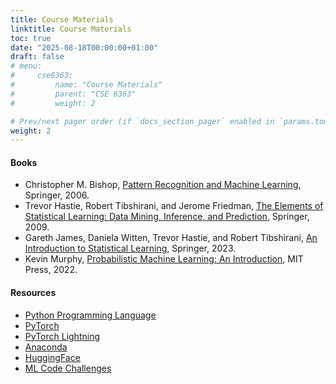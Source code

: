 ```yaml
---
title: Course Materials
linktitle: Course Materials
toc: true
date: "2025-08-18T00:00:00+01:00"
draft: false
# menu:
#     cse6363:
#         name: "Course Materials"
#         parent: "CSE 6363"
#         weight: 2

# Prev/next pager order (if `docs_section_pager` enabled in `params.toml`)
weight: 2
---
```


#### Books

- Christopher M. Bishop, [Pattern Recognition and Machine Learning](https://www.microsoft.com/en-us/research/uploads/prod/2006/01/Bishop-Pattern-Recognition-and-Machine-Learning-2006.pdf), Springer, 2006.
- Trevor Hastie, Robert Tibshirani, and Jerome Friedman, [The Elements of Statistical Learning: Data Mining, Inference, and Prediction](https://hastie.su.domains/ElemStatLearn/), Springer, 2009.
- Gareth James, Daniela Witten, Trevor Hastie, and Robert Tibshirani, [An Introduction to Statistical Learning](https://www.statlearning.com/), Springer, 2023.
- Kevin Murphy, [Probabilistic Machine Learning: An Introduction](https://probml.github.io/pml-book/book1.html), MIT Press, 2022.

#### Resources

- [Python Programming Language](https://www.python.org/)
- [PyTorch](https://pytorch.org/)
- [PyTorch Lightning](https://www.lightning.ai/)
- [Anaconda](https://www.anaconda.com/products/individual)
- [HuggingFace](https://huggingface.co/)
- [ML Code Challenges](https://www.deep-ml.com/)

